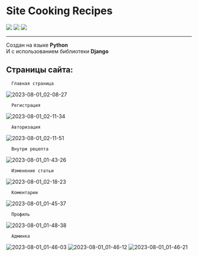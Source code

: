 Site Cooking Recipes
==================
<div id="icons">
      <img src="https://img.shields.io/badge/Python-blue?style=for-the-badge&logo=Python&logoColor=white"/>
      <img src="https://img.shields.io/badge/Django-green?style=for-the-badge&logo=Django&logoColor=white"/>
      <img src="https://img.shields.io/badge/SQLite-red?style=for-the-badge&logo=SQLite&logoColor=white"/>
</div>

-----

Создан на языке <b>Python</b> <br />
И с использованием библиотеки <b>Django</b>



Страницы сайта:
------------------
      Главная страница

![2023-08-01_02-08-27](https://github.com/neprostoilya/cooking_web/assets/125191093/c5fb1c18-5049-4619-95e3-6678881e32a7)


      Регистрация

![2023-08-01_02-11-34](https://github.com/neprostoilya/cooking_web/assets/125191093/b458c414-363f-4147-98ec-dfbd6b7d77ff)


      Авторизация

![2023-08-01_02-11-51](https://github.com/neprostoilya/cooking_web/assets/125191093/f11046bd-d464-48fc-bf38-1d9726bcda85)

  
      Внутри рецепта

![2023-08-01_01-43-26](https://github.com/neprostoilya/cooking_web/assets/125191093/edb5c0f9-8725-45db-b44a-3238c40c5787)


      Изменение статьи

![2023-08-01_02-18-23](https://github.com/neprostoilya/cooking_web/assets/125191093/54104117-6b45-4e09-b31c-596aab310359)


      Коментарии

![2023-08-01_01-45-37](https://github.com/neprostoilya/cooking_web/assets/125191093/25809738-d012-49fd-b037-0d90ab3d797b)


      Профиль
      
![2023-08-01_01-48-38](https://github.com/neprostoilya/cooking_web/assets/125191093/774ed010-e626-44dd-9a67-06b14450d187)


      Админка


![2023-08-01_01-46-03](https://github.com/neprostoilya/cooking_web/assets/125191093/cbd3e101-0bda-44e1-a182-d7ae5262614f)
![2023-08-01_01-46-12](https://github.com/neprostoilya/cooking_web/assets/125191093/17ff5b32-dd08-4c83-8558-62f59d71ec5d)
![2023-08-01_01-46-21](https://github.com/neprostoilya/cooking_web/assets/125191093/8cc48c57-f5f6-4839-ba7b-168a115acb75)
